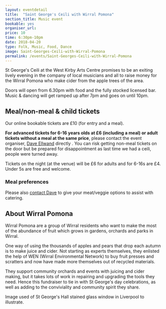 ```yaml
---
layout: eventdetail
title:  "Saint George's Ceili with Wirral Pomona"
section_title: Music event
bookable: yes
organiser_url:
price: 10
time: 6:30pm-10pm
date: 2018-04-20
type: Folk, Music, Food, Dance
image: Saint-Georges-Ceili-with-Wirral-Pomona
permalink: /events/Saint-Georges-Ceili-with-Wirral-Pomona
---
```


St George's Ceili at the West Kirby Arts Centre promises to be an exiting lively evening in the company of local musicians and all to raise money for the Wirral Pomona who make cider from the apple trees of the area.

Doors will open from 6.30pm with food and the fully stocked licensed bar. Music & dancing will get ramped up after 7pm and goes on until 10pm.

## Meal/non-meal & child tickets
Our online bookable tickets are £10 (for entry and a meal).

**For advanced tickets for 6-16 years olds at £6 (including a meal) or adult tickets without a meal at the same price**, please contact the event organiser, [Dave Ellwand](pdellwand@hotmail.com) directly . You can risk getting non-meal tickets on the door but be prepared for disappointment as last time we had a ceili, people were turned away.

Tickets on the night (at the venue) will be £6 for adults and for 6-16s are £4. Under 5s are free and welcome.

### Meal preferences
Please also [contact Dave](pdellwand@hotmail.com) to give your meat/veggie options to assist with catering.


## About Wirral Pomona
Wirral Pomona are a group of Wirral residents who want to make the most of the abundance of fruit which grows in gardens, orchards and parks in Wirral.

One way of using the thousands of apples and pears that drop each autumn is to make juice and cider. Not starting as experts themselves, they enlisted the help of WEN (Wirral Environmental Network) to buy fruit presses and scratters and now have made more themselves out of recycled materials.

They support community orchards and events with juicing and cider making, but it takes lots of work in repairing and upgrading the tools they need. Hence this fundraiser to tie in with St George's day celebrations, as well as adding to the conviviality and community spirit they share.

Image used of St George's Hall stained glass window in Liverpool to illustrate.
